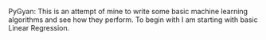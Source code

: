 PyGyan: This is an attempt of mine to write some basic machine learning algorithms and see how they perform. To begin with I am starting with basic Linear Regression.

